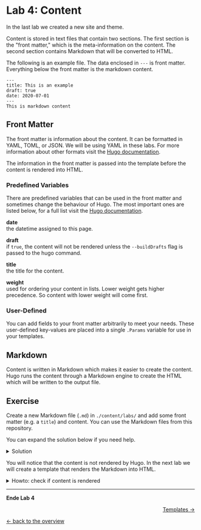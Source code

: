 # Lab 4: Content

In the last lab we created a new site and theme.

Content is stored in text files that contain two sections. The first section is the "front matter," which is the meta-information on the content. The second section contains Markdown that will be converted to HTML.

The following is an example file. The data enclosed in `---` is front matter. Everything below the front matter is the markdown content.
```
---
title: This is an example
draft: true
date: 2020-07-01
---
This is markdown content
```

## Front Matter

The front matter is information about the content. It can be formatted in YAML, TOML, or JSON. We will be using YAML in these labs. For more information about other formats visit the [Hugo documentation](https://gohugo.io/content-management/front-matter/).

The information in the front matter is passed into the template before the content is rendered into HTML.

### Predefined Variables
There are predefined variables that can be used in the front matter and sometimes change the behaviour of Hugo. The most important ones are listed below, for a full list visit the [Hugo documentation](https://gohugo.io/content-management/front-matter/#front-matter-variables).

**date**<br>
the datetime assigned to this page.

**draft**<br>
if `true`, the content will not be rendered unless the `--buildDrafts` flag is passed to the hugo command.

**title**<br>
the title for the content.

**weight**<br>
used for ordering your content in lists. Lower weight gets higher precedence. So content with lower weight will come first.

### User-Defined
You can add fields to your front matter arbitrarily to meet your needs. These user-defined key-values are placed into a single `.Params` variable for use in your templates.

## Markdown
Content is written in Markdown which makes it easier to create the content. Hugo runs the content through a Markdown engine to create the HTML which will be written to the output file.

## Exercise
Create a new Markdown file (`.md`) in `./content/labs/` and add some front matter (e.g. a `title`) and content. You can use the Markdown files from this repository.

You can expand the solution below if you need help.

<details>
  <summary>Solution</summary>

  ```
  mkdir content/labs
  curl -o content/labs/01_quicktour.md https://raw.githubusercontent.com/puzzle/hugo-techlab/master/labs/01_quicktour.md
  ```
  Now add the following front matter at the top of `content/labs/01_quicktour.md`:
  ```
  ---
  title: 1. Quicktour
  ---
  ```
  If you want you can also add additional content.
</details>

You will notice that the content is not rendered by Hugo. In the next lab we will create a template that renders the Markdown into HTML.

<details>
  <summary>Howto: check if content is rendered</summary>

  Hugo does not delete old files from `./public`. If you want a clean build, then delete it first.
  ```
  rm -rf public
  hugo
  ls -l public/labs
  ```
  By default every section has an RSS output (see `index.xml`). But the HTML file is not generated, because there is no matching template in `./layouts`.
</details>

---

**Ende Lab 4**

<p width="100px" align="right"><a href="05_templates.md">Templates →</a></p>

[← back to the overview](../README.md)
